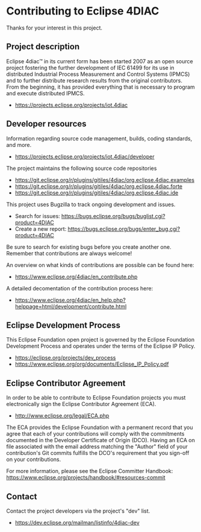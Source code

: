 # Contributing to Eclipse 4DIAC

Thanks for your interest in this project.

## Project description

Eclipse 4diac™ in its current form has been started 2007 as an open source
project fostering the further development of IEC 61499 for its use in
distributed Industrial Process Measurement and Control Systems (IPMCS) and to
further distribute research results from the original contributors. From the
beginning, it has provided everything that is necessary to program and execute
distributed IPMCS.

* https://projects.eclipse.org/projects/iot.4diac

## Developer resources

Information regarding source code management, builds, coding standards, and
more.

* https://projects.eclipse.org/projects/iot.4diac/developer

The project maintains the following source code repositories

* https://git.eclipse.org/r/plugins/gitiles/4diac/org.eclipse.4diac.examples
* https://git.eclipse.org/r/plugins/gitiles/4diac/org.eclipse.4diac.forte
* https://git.eclipse.org/r/plugins/gitiles/4diac/org.eclipse.4diac.ide

This project uses Bugzilla to track ongoing development and issues.

* Search for issues: https://bugs.eclipse.org/bugs/buglist.cgi?product=4DIAC
* Create a new report:
   https://bugs.eclipse.org/bugs/enter_bug.cgi?product=4DIAC

Be sure to search for existing bugs before you create another one. Remember that
contributions are always welcome!

An overview on what kinds of contributions are possible can be found here:
* https://www.eclipse.org/4diac/en_contribute.php

A detailed decomentation of the contribution process here:
* https://www.eclipse.org/4diac/en_help.php?helppage=html/development/contribute.html


## Eclipse Development Process

This Eclipse Foundation open project is governed by the Eclipse Foundation
Development Process and operates under the terms of the Eclipse IP Policy.

* https://eclipse.org/projects/dev_process
* https://www.eclipse.org/org/documents/Eclipse_IP_Policy.pdf

## Eclipse Contributor Agreement

In order to be able to contribute to Eclipse Foundation projects you must
electronically sign the Eclipse Contributor Agreement (ECA).

* http://www.eclipse.org/legal/ECA.php

The ECA provides the Eclipse Foundation with a permanent record that you agree
that each of your contributions will comply with the commitments documented in
the Developer Certificate of Origin (DCO). Having an ECA on file associated with
the email address matching the "Author" field of your contribution's Git commits
fulfills the DCO's requirement that you sign-off on your contributions.

For more information, please see the Eclipse Committer Handbook:
https://www.eclipse.org/projects/handbook/#resources-commit

## Contact

Contact the project developers via the project's "dev" list.

* https://dev.eclipse.org/mailman/listinfo/4diac-dev